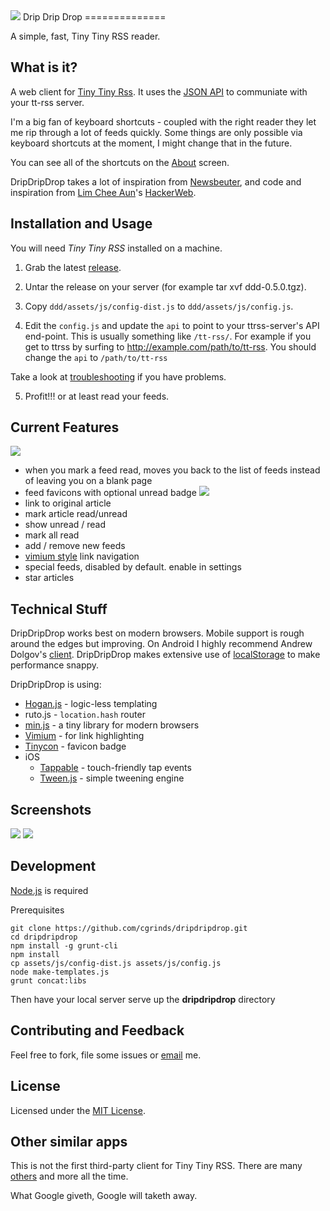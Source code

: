 <img src="http://gstaff.org/dripdripdrop/icons/favicon-144.png">
Drip Drip Drop
==============

A simple, fast, Tiny Tiny RSS reader. 

What is it?
-----------

A web client for [Tiny Tiny Rss](http://tt-rss.org). It uses the [JSON API](http://tt-rss.org/redmine/projects/tt-rss/wiki/JsonApiReference) to communiate with your tt-rss server.

I'm a big fan of keyboard shortcuts - coupled with the right reader they let me rip through a lot of feeds quickly. Some things are only possible via keyboard shortcuts at the moment, I might change that in the future.

You can see all of the shortcuts on the [About](http://gstaff.org/dripdripdrop/screenshots/keys.png) screen.

DripDripDrop takes a lot of inspiration from [Newsbeuter](http://www.newsbeuter.org/), and code and inspiration from [Lim Chee Aun](http://cheeaun.com/)'s [HackerWeb](http://hackerwebapp.com/).

Installation and Usage
----------------------

You will need *Tiny Tiny RSS* installed on a machine.

1. Grab the latest [release](https://github.com/cgrinds/dripdripdrop/tree/master/dist).

2. Untar the release on your server (for example tar xvf ddd-0.5.0.tgz). 

3. Copy `ddd/assets/js/config-dist.js` to `ddd/assets/js/config.js`.

4. Edit the `config.js` and update the `api` to point to your ttrss-server's API end-point. This is usually something like `/tt-rss/`. For example if you get to ttrss by surfing to http://example.com/path/to/tt-rss. You should change the `api` to `/path/to/tt-rss` 

Take a look at [troubleshooting](https://github.com/cgrinds/dripdripdrop/wiki/Troubleshooting) if you have problems.
     
5. Profit!!! or at least read your feeds.

Current Features
----------------
<img src="http://gstaff.org/dripdripdrop/screenshots/keys.png">

- when you mark a feed read, moves you back to the list of feeds instead of leaving you on a blank page
- feed favicons with optional unread badge <img src="http://gstaff.org/dripdripdrop/screenshots/favbadge.png">
- link to original article
- mark article read/unread
- show unread / read
- mark all read
- add / remove new feeds
- [vimium style](http://gstaff.org/dripdripdrop/screenshots/links.png) link navigation
- special feeds, disabled by default. enable in settings
- star articles

Technical Stuff
---------------

DripDripDrop works best on modern browsers. Mobile support is rough around the edges but improving.
On Android I highly recommend Andrew Dolgov's [client](https://play.google.com/store/apps/details?id=org.fox.ttrss&hl=en). DripDripDrop makes extensive use of [localStorage](http://caniuse.com/namevalue-storage) to make performance snappy.

DripDripDrop is using:

- [Hogan.js](https://github.com/twitter/hogan.js) - logic-less templating
- ruto.js - `location.hash` router
- [min.js](https://github.com/remy/min.js) - a tiny library for modern browsers
- [Vimium](https://github.com/philc/vimium) - for link highlighting
- [Tinycon](https://github.com/tommoor/tinycon) - favicon badge
- iOS
	- [Tappable](https://github.com/cheeaun/tappable) - touch-friendly tap events
	- [Tween.js](https://github.com/sole/tween.js) - simple tweening engine

Screenshots
-----------
<img src="http://gstaff.org/dripdripdrop/screenshots/feeds.png">
<img src="http://gstaff.org/dripdripdrop/screenshots/links.png">


Development
-----------
[Node.js](http://nodejs.org/) is required

Prerequisites

    git clone https://github.com/cgrinds/dripdripdrop.git
    cd dripdripdrop
    npm install -g grunt-cli
    npm install
    cp assets/js/config-dist.js assets/js/config.js
    node make-templates.js
    grunt concat:libs

Then have your local server serve up the **dripdripdrop** directory

Contributing and Feedback
-------------------------

Feel free to fork, file some issues or [email](mailto:chris@gstaff.org) me.


License
-------

Licensed under the [MIT License](http://cgrinds.mit-license.org).

Other similar apps
------------------

This is not the first third-party client for Tiny Tiny RSS. There are many [others](http://tt-rss.org/redmine/projects/tt-rss/wiki/RelatedSoftware) and more all the time.

What Google giveth, Google will taketh away.

